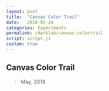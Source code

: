 ```yaml
---
layout: post
title:  "Canvas Color Trail"
date:   2018-05-24
categories: Experiments
permalink: /darklab/canvas-colortrail
script: script.js
custom: true
---
```


## Canvas Color Trail
> May, 2018
